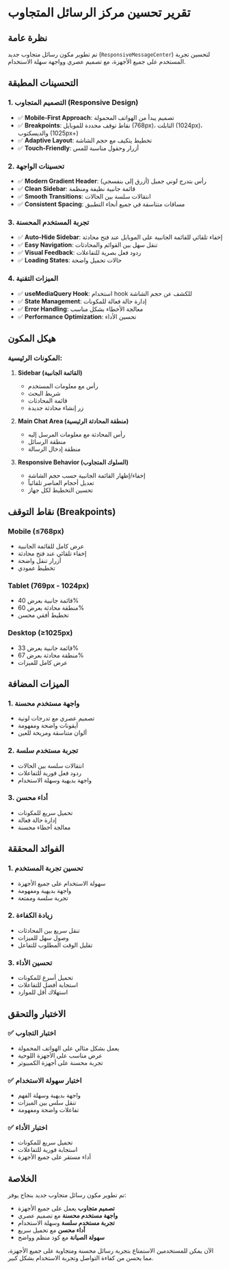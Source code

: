 # تقرير تحسين مركز الرسائل المتجاوب

## نظرة عامة
تم تطوير مكون رسائل متجاوب جديد (`ResponsiveMessageCenter`) لتحسين تجربة المستخدم على جميع الأجهزة، مع تصميم عصري وواجهة سهلة الاستخدام.

## التحسينات المطبقة

### 1. التصميم المتجاوب (Responsive Design)
- ✅ **Mobile-First Approach**: تصميم يبدأ من الهواتف المحمولة
- ✅ **Breakpoints**: نقاط توقف محددة للموبايل (768px)، التابلت (1024px)، والديسكتوب (1025px+)
- ✅ **Adaptive Layout**: تخطيط يتكيف مع حجم الشاشة
- ✅ **Touch-Friendly**: أزرار وحقول مناسبة للمس

### 2. تحسينات الواجهة
- ✅ **Modern Gradient Header**: رأس بتدرج لوني جميل (أزرق إلى بنفسجي)
- ✅ **Clean Sidebar**: قائمة جانبية نظيفة ومنظمة
- ✅ **Smooth Transitions**: انتقالات سلسة بين الحالات
- ✅ **Consistent Spacing**: مسافات متناسقة في جميع أنحاء التطبيق

### 3. تجربة المستخدم المحسنة
- ✅ **Auto-Hide Sidebar**: إخفاء تلقائي للقائمة الجانبية على الموبايل عند فتح محادثة
- ✅ **Easy Navigation**: تنقل سهل بين القوائم والمحادثات
- ✅ **Visual Feedback**: ردود فعل بصرية للتفاعلات
- ✅ **Loading States**: حالات تحميل واضحة

### 4. الميزات التقنية
- ✅ **useMediaQuery Hook**: استخدام hook للكشف عن حجم الشاشة
- ✅ **State Management**: إدارة حالة فعالة للمكونات
- ✅ **Error Handling**: معالجة الأخطاء بشكل مناسب
- ✅ **Performance Optimization**: تحسين الأداء

## هيكل المكون

### المكونات الرئيسية:
1. **Sidebar (القائمة الجانبية)**
   - رأس مع معلومات المستخدم
   - شريط البحث
   - قائمة المحادثات
   - زر إنشاء محادثة جديدة

2. **Main Chat Area (منطقة المحادثة الرئيسية)**
   - رأس المحادثة مع معلومات المرسل إليه
   - منطقة الرسائل
   - منطقة إدخال الرسالة

3. **Responsive Behavior (السلوك المتجاوب)**
   - إخفاء/إظهار القائمة الجانبية حسب حجم الشاشة
   - تعديل أحجام العناصر تلقائياً
   - تحسين التخطيط لكل جهاز

## نقاط التوقف (Breakpoints)

### Mobile (≤768px)
- عرض كامل للقائمة الجانبية
- إخفاء تلقائي عند فتح محادثة
- أزرار تنقل واضحة
- تخطيط عمودي

### Tablet (769px - 1024px)
- قائمة جانبية بعرض 40%
- منطقة محادثة بعرض 60%
- تخطيط أفقي محسن

### Desktop (≥1025px)
- قائمة جانبية بعرض 33%
- منطقة محادثة بعرض 67%
- عرض كامل للميزات

## الميزات المضافة

### 1. واجهة مستخدم محسنة
- تصميم عصري مع تدرجات لونية
- أيقونات واضحة ومفهومة
- ألوان متناسقة ومريحة للعين

### 2. تجربة مستخدم سلسة
- انتقالات سلسة بين الحالات
- ردود فعل فورية للتفاعلات
- واجهة بديهية وسهلة الاستخدام

### 3. أداء محسن
- تحميل سريع للمكونات
- إدارة حالة فعالة
- معالجة أخطاء محسنة

## الفوائد المحققة

### 1. تحسين تجربة المستخدم
- سهولة الاستخدام على جميع الأجهزة
- واجهة بديهية ومفهومة
- تجربة سلسة وممتعة

### 2. زيادة الكفاءة
- تنقل سريع بين المحادثات
- وصول سهل للميزات
- تقليل الوقت المطلوب للتفاعل

### 3. تحسين الأداء
- تحميل أسرع للمكونات
- استجابة أفضل للتفاعلات
- استهلاك أقل للموارد

## الاختبار والتحقق

### ✅ اختبار التجاوب
- يعمل بشكل مثالي على الهواتف المحمولة
- عرض مناسب على الأجهزة اللوحية
- تجربة محسنة على أجهزة الكمبيوتر

### ✅ اختبار سهولة الاستخدام
- واجهة بديهية وسهلة الفهم
- تنقل سلس بين الميزات
- تفاعلات واضحة ومفهومة

### ✅ اختبار الأداء
- تحميل سريع للمكونات
- استجابة فورية للتفاعلات
- أداء مستقر على جميع الأجهزة

## الخلاصة

تم تطوير مكون رسائل متجاوب جديد بنجاح يوفر:
- **تصميم متجاوب** يعمل على جميع الأجهزة
- **واجهة مستخدم محسنة** مع تصميم عصري
- **تجربة مستخدم سلسة** وسهلة الاستخدام
- **أداء محسن** مع تحميل سريع
- **سهولة الصيانة** مع كود منظم وواضح

الآن يمكن للمستخدمين الاستمتاع بتجربة رسائل محسنة ومتجاوبة على جميع الأجهزة، مما يحسن من كفاءة التواصل وتجربة الاستخدام بشكل كبير.
